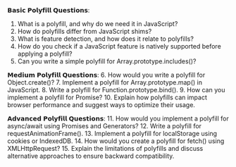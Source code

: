 𝗕𝗮𝘀𝗶𝗰 𝗣𝗼𝗹𝘆𝗳𝗶𝗹𝗹 𝗤𝘂𝗲𝘀𝘁𝗶𝗼𝗻𝘀:

1.  What is a polyfill, and why do we need it in JavaScript?
2.  How do polyfills differ from JavaScript shims?
3.  What is feature detection, and how does it relate to polyfills?
4.  How do you check if a JavaScript feature is natively supported before applying a polyfill?
5.  Can you write a simple polyfill for Array.prototype.includes()?

𝗠𝗲𝗱𝗶𝘂𝗺 𝗣𝗼𝗹𝘆𝗳𝗶𝗹𝗹 𝗤𝘂𝗲𝘀𝘁𝗶𝗼𝗻𝘀: 
6. How would you write a polyfill for Object.create()? 
7. Implement a polyfill for Array.prototype.map() in JavaScript. 
8. Write a polyfill for Function.prototype.bind(). 
9. How can you implement a polyfill for Promise? 
10. Explain how polyfills can impact browser performance and suggest ways to optimize their usage.

𝗔𝗱𝘃𝗮𝗻𝗰𝗲𝗱 𝗣𝗼𝗹𝘆𝗳𝗶𝗹𝗹 𝗤𝘂𝗲𝘀𝘁𝗶𝗼𝗻𝘀:
11. How would you implement a polyfill for async/await using Promises and Generators? 
12. Write a polyfill for requestAnimationFrame(). 
13. Implement a polyfill for localStorage using cookies or IndexedDB. 
14. How would you create a polyfill for fetch() using XMLHttpRequest? 
15. Explain the limitations of polyfills and discuss alternative approaches to ensure backward compatibility.
